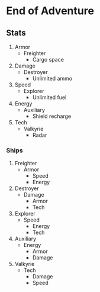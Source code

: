 # End of Adventure


## Stats

1. Armor
   - Freighter
     - Cargo space
2. Damage
   - Destroyer
     - Unlimited ammo
3. Speed
   - Explorer
     - Unlimited fuel
4. Energy
   - Auxiliary
     - Shield recharge
5. Tech
   - Valkyrie
     - Radar




### Ships

1. Freighter
   - Armor
     - Speed
     - Energy
2. Destroyer
   - Damage
     - Armor
     - Tech
3. Explorer
   - Speed
     - Energy
     - Tech
4. Auxiliary
   - Energy
     - Armor
     - Damage
5. Valkyrie
   - Tech
     - Damage
     - Speed
